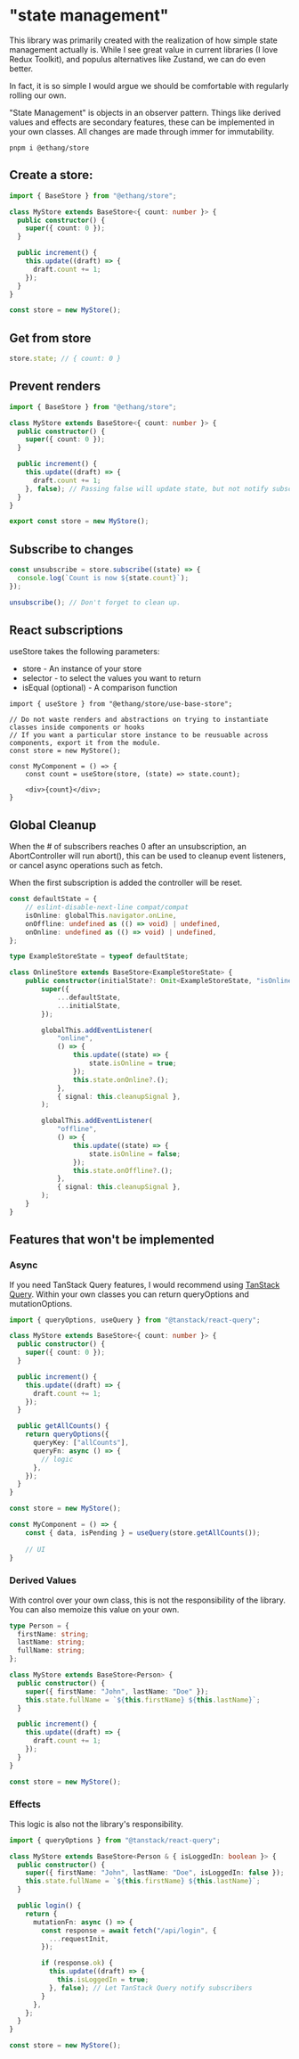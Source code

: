 # "state management"

This library was primarily created with the realization of how simple state
management actually is. While I see great value in current libraries (I love
Redux Toolkit), and populus alternatives like Zustand, we can do even better.

In fact, it is so simple I would argue we should be comfortable with regularly
rolling our own.

"State Management" is objects in an observer pattern. Things like derived values
and effects are secondary features, these can be implemented in your own classes.
All changes are made through immer for immutability.

```shell
pnpm i @ethang/store
```

## Create a store:

```ts
import { BaseStore } from "@ethang/store";

class MyStore extends BaseStore<{ count: number }> {
  public constructor() {
    super({ count: 0 });
  }

  public increment() {
    this.update((draft) => {
      draft.count += 1;
    });
  }
}

const store = new MyStore();
```

## Get from store

```ts
store.state; // { count: 0 }
```

## Prevent renders

```ts
import { BaseStore } from "@ethang/store";

class MyStore extends BaseStore<{ count: number }> {
  public constructor() {
    super({ count: 0 });
  }

  public increment() {
    this.update((draft) => {
      draft.count += 1;
    }, false); // Passing false will update state, but not notify subscribers
  }
}

export const store = new MyStore();
```

## Subscribe to changes

```ts
const unsubscribe = store.subscribe((state) => {
  console.log(`Count is now ${state.count}`);
});

unsubscribe(); // Don't forget to clean up.
```

## React subscriptions

useStore takes the following parameters:

- store - An instance of your store
- selector - to select the values you want to return
- isEqual (optional) - A comparison function

```tsx
import { useStore } from "@ethang/store/use-base-store";

// Do not waste renders and abstractions on trying to instantiate classes inside components or hooks
// If you want a particular store instance to be reusuable across components, export it from the module.
const store = new MyStore();

const MyComponent = () => {
    const count = useStore(store, (state) => state.count);

    <div>{count}</div>;
}
```

## Global Cleanup

When the # of subscribers reaches 0 after an unsubscription, an AbortController will run abort(), this can be used to cleanup event listeners, or cancel async operations such as fetch.

When the first subscription is added the controller will be reset.

```ts
const defaultState = {
    // eslint-disable-next-line compat/compat
    isOnline: globalThis.navigator.onLine,
    onOffline: undefined as (() => void) | undefined,
    onOnline: undefined as (() => void) | undefined,
};

type ExampleStoreState = typeof defaultState;

class OnlineStore extends BaseStore<ExampleStoreState> {
    public constructor(initialState?: Omit<ExampleStoreState, "isOnline">) {
        super({
            ...defaultState,
            ...initialState,
        });

        globalThis.addEventListener(
            "online",
            () => {
                this.update((state) => {
                    state.isOnline = true;
                });
                this.state.onOnline?.();
            },
            { signal: this.cleanupSignal },
        );

        globalThis.addEventListener(
            "offline",
            () => {
                this.update((state) => {
                    state.isOnline = false;
                });
                this.state.onOffline?.();
            },
            { signal: this.cleanupSignal },
        );
    }
}
```

## Features that won't be implemented

### Async

If you need TanStack Query features, I would recommend using [TanStack Query](https://tanstack.com/query/latest). Within your own classes you can return queryOptions and mutationOptions.

```ts
import { queryOptions, useQuery } from "@tanstack/react-query";

class MyStore extends BaseStore<{ count: number }> {
  public constructor() {
    super({ count: 0 });
  }

  public increment() {
    this.update((draft) => {
      draft.count += 1;
    });
  }

  public getAllCounts() {
    return queryOptions({
      queryKey: ["allCounts"],
      queryFn: async () => {
        // logic
      },
    });
  }
}

const store = new MyStore();

const MyComponent = () => {
    const { data, isPending } = useQuery(store.getAllCounts());
    
    // UI
}
```

### Derived Values

With control over your own class, this is not the responsibility of the library. You can also memoize this value on your own.

```ts
type Person = {
  firstName: string;
  lastName: string;
  fullName: string;
};

class MyStore extends BaseStore<Person> {
  public constructor() {
    super({ firstName: "John", lastName: "Doe" });
    this.state.fullName = `${this.firstName} ${this.lastName}`;
  }

  public increment() {
    this.update((draft) => {
      draft.count += 1;
    });
  }
}

const store = new MyStore();
```

### Effects

This logic is also not the library's responsibility.

```ts
import { queryOptions } from "@tanstack/react-query";

class MyStore extends BaseStore<Person & { isLoggedIn: boolean }> {
  public constructor() {
    super({ firstName: "John", lastName: "Doe", isLoggedIn: false });
    this.state.fullName = `${this.firstName} ${this.lastName}`;
  }

  public login() {
    return {
      mutationFn: async () => {
        const response = await fetch("/api/login", {
          ...requestInit,
        });

        if (response.ok) {
          this.update((draft) => {
            this.isLoggedIn = true;
          }, false); // Let TanStack Query notify subscribers
        }
      },
    };
  }
}

const store = new MyStore();
```

